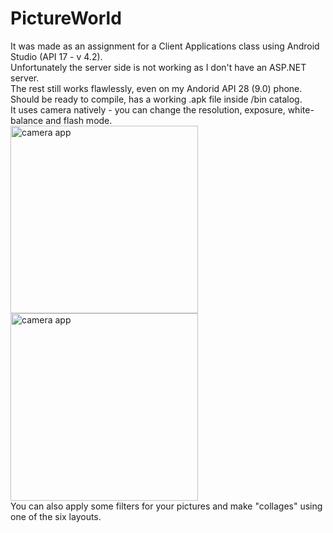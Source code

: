 # PictureWorld
It was made as an assignment for a Client Applications class using Android Studio (API 17 - v 4.2).<br>
Unfortunately the server side is not working as I don't have an ASP.NET server.<br>
The rest still works flawlessly, even on my Andorid API 28 (9.0) phone.<br>
Should be ready to compile, has a working .apk file inside /bin catalog.<br>
It uses camera natively - you can change the resolution, exposure, white-balance and flash mode.<br>
<img src="https://michaldrazek.github.io/img/camera.jpg" alt="camera app" width="300">
<img src="https://michaldrazek.github.io/img/collage.jpg" alt="camera app" width="300"><br>
You can also apply some filters for your pictures and make "collages" using one of the six layouts.
